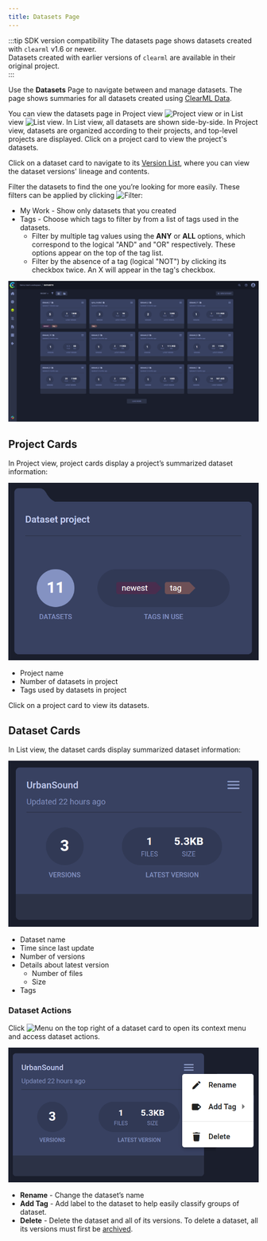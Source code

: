 ```yaml
---
title: Datasets Page
---
```


:::tip SDK version compatibility
The datasets page shows datasets created with `clearml` v1.6 or newer.  
Datasets created with earlier versions of `clearml` are available in their original project.  
:::

Use the **Datasets** Page to navigate between and manage datasets. The page shows summaries 
for all datasets created using [ClearML Data](../../clearml_data/clearml_data.md).

You can view the datasets page in Project view <img src="/docs/latest/icons/ico-project-view.svg" alt="Project view" className="icon size-md" /> 
or in List view <img src="/docs/latest/icons/ico-flat-view.svg" alt="List view" className="icon size-md" />. In List 
view, all datasets are shown side-by-side. In Project view, datasets are organized according to their projects, and 
top-level projects are displayed. Click on a project card to view the project's datasets.

Click on a dataset card to navigate to its [Version List](webapp_dataset_viewing.md), where you can view the 
dataset versions' lineage and contents. 

Filter the datasets to find the one you’re looking for more easily. These filters can be applied by clicking <img src="/docs/latest/icons/ico-filter-off.svg" alt="Filter" className="icon size-md" />:
* My Work - Show only datasets that you created
* Tags - Choose which tags to filter by from a list of tags used in the datasets.
  * Filter by multiple tag values using the **ANY** or **ALL** options, which correspond to the logical "AND" and "OR" 
  respectively. These options appear on the top of the tag list.
  * Filter by the absence of a tag (logical "NOT") by clicking its checkbox twice. An X will appear in the tag's checkbox.

![Dataset page](../../img/webapp_dataset_page.png)

## Project Cards

In Project view, project cards display a project’s summarized dataset information:

![Project card](../../img/webapp_dataset_project_card.png)

* Project name
* Number of datasets in project
* Tags used by datasets in project

Click on a project card to view its datasets.



## Dataset Cards

In List view, the dataset cards display summarized dataset information:

<div class="max-w-50">

![Dataset card](../../img/webapp_dataset_card.png)

</div>

* Dataset name
* Time since last update
* Number of versions
* Details about latest version
  * Number of files
  * Size
* Tags 

### Dataset Actions

Click <img src="/docs/latest/icons/ico-bars-menu.svg" alt="Menu" className="icon size-md space-sm" /> on the top right
of a dataset card to open its context menu and access dataset actions.  

<div class="max-w-50">

![Dataset context menu](../../img/webapp_dataset_card_context_menu.png)

</div>

* **Rename** - Change the dataset’s name
* **Add Tag** - Add label to the dataset to help easily classify groups of dataset.
* **Delete** - Delete the dataset and all of its versions. To delete a dataset, all its versions must first be 
  [archived](../webapp_archiving.md). 